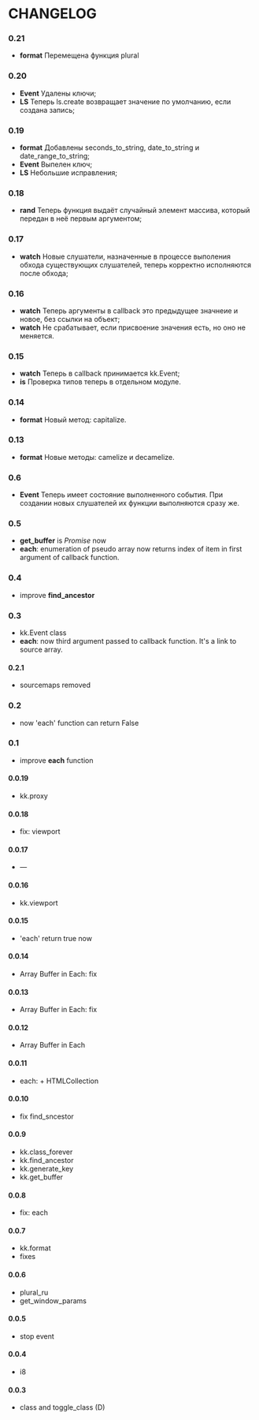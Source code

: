CHANGELOG
=========

### 0.21
* __format__ Перемещена функция plural

### 0.20
* __Event__ Удалены ключи;
* __LS__ Теперь ls.create возвращает значение по умолчанию, если создана запись;

### 0.19
* __format__ Добавлены seconds_to_string, date_to_string и date_range_to_string;
* __Event__ Выпелен ключ;
* __LS__ Небольшие исправления;

### 0.18
* __rand__ Теперь функция выдаёт случайный элемент массива, который передан
  в неё первым аргументом;

### 0.17
* __watch__ Новые слушатели, назначенные в процессе выполения обхода
  существующих слушателей, теперь корректно исполняются после обхода;

### 0.16
* __watch__ Теперь аргументы в callback это предыдущее значнеие и новое,
  без ссылки на объект;
* __watch__ Не срабатывает, если присвоение значения есть, но оно не меняется.

### 0.15
* __watch__ Теперь в callback принимается kk.Event;
* __is__ Проверка типов теперь в отдельном модуле.

### 0.14
* __format__ Новый метод: capitalize.

### 0.13
* __format__ Новые методы: camelize и decamelize.

### 0.6
* __Event__ Теперь имеет состояние выполненного события. При создании новых слушателей
  их функции выполняются сразу же.

### 0.5
* __get_buffer__ is _Promise_ now
* __each__: enumeration of pseudo array now returns index of item
    in first argument of callback function.

### 0.4
* improve __find_ancestor__

### 0.3
* kk.Event class
* __each__: now third argument passed to callback function. It's a link to source array.

#### 0.2.1
* sourcemaps removed

### 0.2
* now 'each' function can return False

### 0.1
* improve __each__ function

#### 0.0.19
* kk.proxy

#### 0.0.18
* fix: viewport

#### 0.0.17
* —

#### 0.0.16
* kk.viewport

#### 0.0.15
* 'each' return true now

#### 0.0.14
* Array Buffer in Each: fix

#### 0.0.13
 * Array Buffer in Each: fix

#### 0.0.12
* Array Buffer in Each

#### 0.0.11
* each: + HTMLCollection

#### 0.0.10
* fix find_sncestor

#### 0.0.9
* kk.class_forever
* kk.find_ancestor
* kk.generate_key
* kk.get_buffer

#### 0.0.8
* fix: each

#### 0.0.7
* kk.format
* fixes

#### 0.0.6
* plural_ru
* get_window_params

#### 0.0.5
* stop event

#### 0.0.4
* i8

#### 0.0.3
* class and toggle_class (D)

